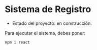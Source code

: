 <h1>Sistema de Registro</h1>

- Estado del proyecto: en construcción.

Para ejecutar el sistema, debes poner:

``` npm i react ```
